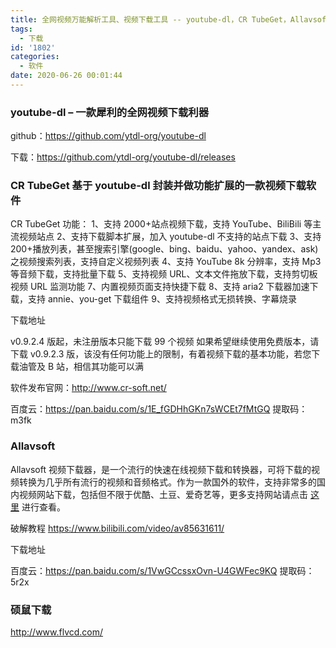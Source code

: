 ```yaml
---
title: 全网视频万能解析工具、视频下载工具 -- youtube-dl，CR TubeGet，Allavsoft
tags:
  - 下载
id: '1802'
categories:
  - 软件
date: 2020-06-26 00:01:44
---
```


### youtube-dl – 一款犀利的全网视频下载利器

github：https://github.com/ytdl-org/youtube-dl

下载：https://github.com/ytdl-org/youtube-dl/releases

### CR TubeGet 基于 youtube-dl 封装并做功能扩展的一款视频下载软件

CR TubeGet 功能：
1、支持 2000+站点视频下载，支持 YouTube、BiliBili 等主流视频站点
2、支持下载脚本扩展，加入 youtube-dl 不支持的站点下载
3、支持 200+播放列表，甚至搜索引擎(google、bing、baidu、yahoo、yandex、ask)之视频搜索列表，支持自定义视频列表
4、支持 YouTube 8k 分辨率，支持 Mp3 等音频下载，支持批量下载
5、支持视频 URL、文本文件拖放下载，支持剪切板视频 URL 监测功能
7、内置视频页面支持快捷下载
8、支持 aria2 下载器加速下载，支持 annie、you-get 下载组件
9、支持视频格式无损转换、字幕烧录

下载地址

v0.9.2.4 版起，未注册版本只能下载 99 个视频
如果希望继续使用免费版本，请下载 v0.9.2.3 版，该没有任何功能上的限制，有着视频下载的基本功能，若您下载油管及 B 站，相信其功能可以满

软件发布官网：http://www.cr-soft.net/

百度云：https://pan.baidu.com/s/1E_fGDHhGKn7sWCEt7fMtGQ 提取码：m3fk

### Allavsoft

Allavsoft 视频下载器，是一个流行的快速在线视频下载和转换器，可将下载的视频转换为几乎所有流行的视频和音频格式。作为一款国外的软件，支持非常多的国内视频网站下载，包括但不限于优酷、土豆、爱奇艺等，更多支持网站请点击 [这里](https://www.allavsoft.com/how-to/index.html) 进行查看。

破解教程 https://www.bilibili.com/video/av85631611/

下载地址

百度云：https://pan.baidu.com/s/1VwGCcssxOvn-U4GWFec9KQ 提取码：5r2x

### 硕鼠下载

http://www.flvcd.com/
